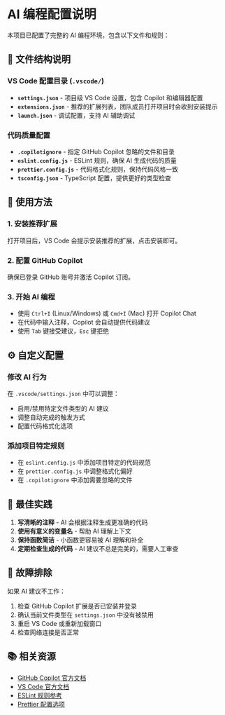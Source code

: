 # AI 编程配置说明

本项目已配置了完整的 AI 编程环境，包含以下文件和规则：

## 📁 文件结构说明

### VS Code 配置目录 (`.vscode/`)
- **`settings.json`** - 项目级 VS Code 设置，包含 Copilot 和编辑器配置
- **`extensions.json`** - 推荐的扩展列表，团队成员打开项目时会收到安装提示
- **`launch.json`** - 调试配置，支持 AI 辅助调试

### 代码质量配置
- **`.copilotignore`** - 指定 GitHub Copilot 忽略的文件和目录
- **`eslint.config.js`** - ESLint 规则，确保 AI 生成代码的质量
- **`prettier.config.js`** - 代码格式化规则，保持代码风格一致
- **`tsconfig.json`** - TypeScript 配置，提供更好的类型检查

## 🚀 使用方法

### 1. 安装推荐扩展
打开项目后，VS Code 会提示安装推荐的扩展，点击安装即可。

### 2. 配置 GitHub Copilot
确保已登录 GitHub 账号并激活 Copilot 订阅。

### 3. 开始 AI 编程
- 使用 `Ctrl+I` (Linux/Windows) 或 `Cmd+I` (Mac) 打开 Copilot Chat
- 在代码中输入注释，Copilot 会自动提供代码建议
- 使用 `Tab` 键接受建议，`Esc` 键拒绝

## ⚙️ 自定义配置

### 修改 AI 行为
在 `.vscode/settings.json` 中可以调整：
- 启用/禁用特定文件类型的 AI 建议
- 调整自动完成的触发方式
- 配置代码格式化选项

### 添加项目特定规则
- 在 `eslint.config.js` 中添加项目特定的代码规范
- 在 `prettier.config.js` 中调整格式化偏好
- 在 `.copilotignore` 中添加需要忽略的文件

## 📝 最佳实践

1. **写清晰的注释** - AI 会根据注释生成更准确的代码
2. **使用有意义的变量名** - 帮助 AI 理解上下文
3. **保持函数简洁** - 小函数更容易被 AI 理解和补全
4. **定期检查生成的代码** - AI 建议不总是完美的，需要人工审查

## 🔧 故障排除

如果 AI 建议不工作：
1. 检查 GitHub Copilot 扩展是否已安装并登录
2. 确认当前文件类型在 `settings.json` 中没有被禁用
3. 重启 VS Code 或重新加载窗口
4. 检查网络连接是否正常

## 📚 相关资源

- [GitHub Copilot 官方文档](https://docs.github.com/en/copilot)
- [VS Code 官方文档](https://code.visualstudio.com/docs)
- [ESLint 规则参考](https://eslint.org/docs/rules/)
- [Prettier 配置选项](https://prettier.io/docs/en/options.html)
